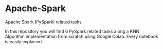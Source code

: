 # Apache-Spark
Apache Spark (PySpark) related tasks

In this repository you will find 6 PySpark related tasks along a KNN Algorithm implementation from scratch using Google Colab. Every notebook is easily explained.
